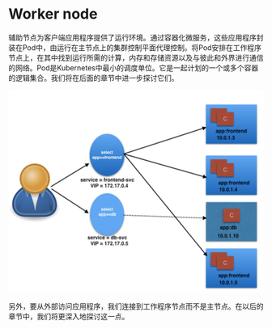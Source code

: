 # Worker node

辅助节点为客户端应用程序提供了运行环境。通过容器化微服务，这些应用程序封装在Pod中，由运行在主节点上的集群控制平面代理控制。将Pod安排在工作程序节点上，在其中找到运行所需的计算，内存和存储资源以及与彼此和外界进行通信的网络。Pod是Kubernetes中最小的调度单位。它是一起计划的一个或多个容器的逻辑集合。我们将在后面的章节中进一步探讨它们。

![Kubernetes Worker node](../../../.gitbook/assets/image%20%2826%29.png)

另外，要从外部访问应用程序，我们连接到工作程序节点而不是主节点。在以后的章节中，我们将更深入地探讨这一点。

